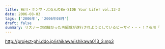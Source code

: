 ```yaml
---
title: 石川・ホンマ・ぶるんのBe-SIDE Your Life! vol.13-3
date: 2006-08-03
tags: ['2006年', '2006年08月']
draft: false
summary: リスナーの組織だった再編成が遂行されようとしているビーサイ・・・！？石川『元帥』の指令が今宵も有楽町のガード下のみに響き渡ります！！空調が切れる真夜中はもはや、熱帯雨林でのサヴァイヴァル作戦。そんな雰囲気です。たしかに男三人は暑い！でも．．．ちなみに、ディレクター生江のいる部屋は、機材を守るためなのか！？クーラーが効いて涼しいのです。NAMAE
---
```


http://project-phi.ddo.jp/ishikawa/ishikawa013_3.mp3
